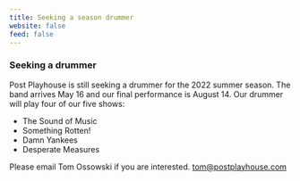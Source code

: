 ```yaml
---
title: Seeking a season drummer
website: false
feed: false
---
```


### Seeking a drummer

Post Playhouse is still seeking a drummer for the 2022 summer season. The band arrives May 16 and our final performance is August 14. Our drummer will play four of our five shows:

- The Sound of Music
- Something Rotten!
- Damn Yankees
- Desperate Measures

Please email Tom Ossowski if you are interested. [tom@postplayhouse.com](mailto:tom@postplayhouse.com)
